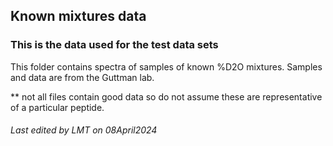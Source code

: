 ## Known mixtures data

### This is the data used for the test data sets

This folder contains spectra of samples of known %D2O mixtures. Samples and data are from the Guttman lab. 

** not all files contain good data so do not assume these are representative of a particular peptide. 



###### Last edited by LMT on 08April2024